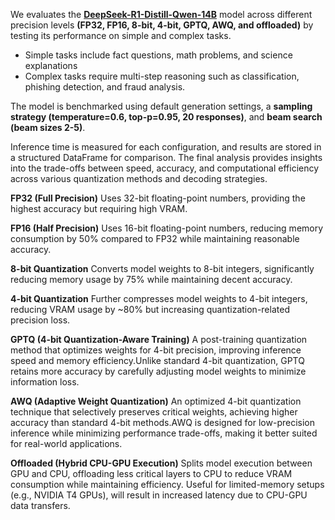 We evaluates the [**DeepSeek-R1-Distill-Qwen-14B**](https://huggingface.co/Qwen/Qwen2.5-14B) model across different precision levels **(FP32, FP16, 8-bit, 4-bit, GPTQ, AWQ, and offloaded)** by testing its performance on simple and complex tasks. 

* Simple tasks include fact questions, math problems, and science explanations
* Complex tasks require multi-step reasoning such as classification, phishing detection, and fraud analysis. 

The model is benchmarked using default generation settings, a **sampling strategy (temperature=0.6, top-p=0.95, 20 responses)**, and **beam search (beam sizes 2-5)**. 

Inference time is measured for each configuration, and results are stored in a structured DataFrame for comparison. The final analysis provides insights into the trade-offs between speed, accuracy, and computational efficiency across various quantization methods and decoding strategies.

**FP32 (Full Precision)**
Uses 32-bit floating-point numbers, providing the highest accuracy but requiring high VRAM.

**FP16 (Half Precision)**
Uses 16-bit floating-point numbers, reducing memory consumption by 50% compared to FP32 while maintaining reasonable accuracy.

**8-bit Quantization**
Converts model weights to 8-bit integers, significantly reducing memory usage by 75% while maintaining decent accuracy.

**4-bit Quantization**
Further compresses model weights to 4-bit integers, reducing VRAM usage by ~80% but increasing quantization-related precision loss.

**GPTQ (4-bit Quantization-Aware Training)**
A post-training quantization method that optimizes weights for 4-bit precision, improving inference speed and memory efficiency.Unlike standard 4-bit quantization, GPTQ retains more accuracy by carefully adjusting model weights to minimize information loss.

**AWQ (Adaptive Weight Quantization)**
An optimized 4-bit quantization technique that selectively preserves critical weights, achieving higher accuracy than standard 4-bit methods.AWQ is designed for low-precision inference while minimizing performance trade-offs, making it better suited for real-world applications.

**Offloaded (Hybrid CPU-GPU Execution)**
Splits model execution between GPU and CPU, offloading less critical layers to CPU to reduce VRAM consumption while maintaining efficiency.
Useful for limited-memory setups (e.g., NVIDIA T4 GPUs), will result in increased latency due to CPU-GPU data transfers.
